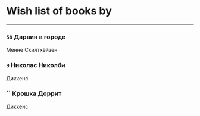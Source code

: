 # Wish list of books by [](https://plus.google.com/u/0/118248226132797004598/)
---

### `58` Дарвин в городе
Менне Схилтхёйзен

### `9` Николас Николби
Диккенс

### `` Крошка Доррит
Диккенс

